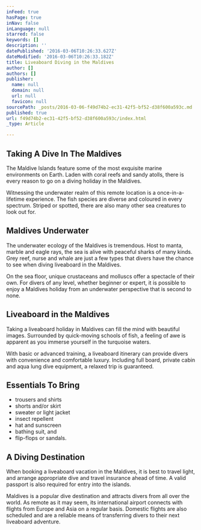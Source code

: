 ```yaml
---
inFeed: true
hasPage: true
inNav: false
inLanguage: null
starred: false
keywords: []
description: ''
datePublished: '2016-03-06T10:26:33.627Z'
dateModified: '2016-03-06T10:26:33.182Z'
title: Liveaboard Diving in the Maldives
author: []
authors: []
publisher:
  name: null
  domain: null
  url: null
  favicon: null
sourcePath: _posts/2016-03-06-f49d74b2-ec31-42f5-bf52-d38f600a593c.md
published: true
url: f49d74b2-ec31-42f5-bf52-d38f600a593c/index.html
_type: Article

---
```

## Taking A Dive In The Maldives

The Maldive Islands feature some of the most exquisite marine environments on Earth. Laden with coral reefs and sandy atolls, there is every reason to go on a diving holiday in the Maldives.

Witnessing the underwater realm of this remote location is a once-in-a-lifetime experience. The fish species are diverse and coloured in every spectrum. Striped or spotted, there are also many other sea creatures to look out for.

## Maldives Underwater

The underwater ecology of the Maldives is tremendous. Host to manta, marble and eagle rays, the sea is alive with peaceful sharks of many kinds. Grey reef, nurse and whale are just a few types that divers have the chance to see when diving liveaboard in the Maldives.

On the sea floor, unique crustaceans and molluscs offer a spectacle of their own. For divers of any level, whether beginner or expert, it is possible to enjoy a Maldives holiday from an underwater perspective that is second to none.

## Liveaboard in the Maldives

Taking a liveaboard holiday in Maldives can fill the mind with beautiful images. Surrounded by quick-moving schools of fish, a feeling of awe is apparent as you immerse yourself in the turquoise waters.

With basic or advanced training, a liveaboard itinerary can provide divers with convenience and comfortable luxury. Including full board, private cabin and aqua lung dive equipment, a relaxed trip is guaranteed.

## Essentials To Bring

* trousers and shirts
* shorts and/or skirt
* sweater or light jacket
* insect repellent
* hat and sunscreen
* bathing suit, and
* flip-flops or sandals.

## A Diving Destination

When booking a liveaboard vacation in the Maldives, it is best to travel light, and arrange appropriate dive and travel insurance ahead of time. A valid passport is also required for entry into the islands.

Maldives is a popular dive destination and attracts divers from all over the world. As remote as it may seem, its international airport connects with flights from Europe and Asia on a regular basis. Domestic flights are also scheduled and are a reliable means of transferring divers to their next liveaboard adventure.